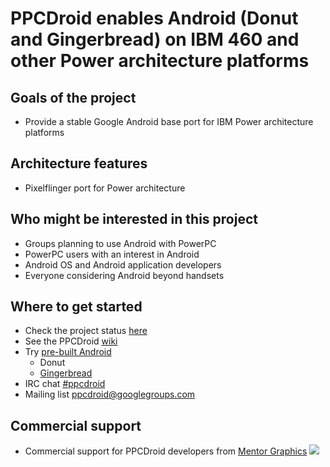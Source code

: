 # PPCDroid enables Android (Donut and Gingerbread) on IBM 460 and other Power architecture platforms #

## Goals of the project ##
  * Provide a stable Google Android base port for IBM Power architecture platforms

## Architecture features ##
  * Pixelflinger port for Power architecture

## Who might be interested in this project ##

  * Groups planning to use Android with PowerPC
  * PowerPC users with an interest in Android
  * Android OS and Android application developers
  * Everyone considering Android beyond handsets

## Where to get started ##
  * Check the project status [here](http://code.google.com/p/ppcdroid/wiki/Roadmap)
  * See the PPCDroid [wiki](http://code.google.com/p/ppcdroid/wiki/Main)
  * Try [pre-built Android](http://code.google.com/p/ppcdroid/downloads/list)
    * Donut
    * [Gingerbread](https://ppcdroid.googlecode.com/files/ppcdroid-2.3-2012-07-27.tar.bz2)
  * IRC chat [#ppcdroid](http://webchat.freenode.net/?channels=ppcdroid)
  * Mailing list [ppcdroid@googlegroups.com](mailto:ppcdroid@googlegroups.com)

## Commercial support ##
  * Commercial support for PPCDroid developers from [Mentor Graphics](http://www.mentor.com/embedded-software/android/)
[![](http://ppcdroid.googlecode.com/files/MentorEmbedded_Brand.png)](http://www.mentor.com/embedded-software/android/)